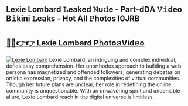 ## Lexie Lombard 𝙻eaked 𝙽u𝚍e - Part-dDA 𝚅𝚒deo B𝚒kini 𝙻eaks - Hot All 𝙿hotos l0JRB

# <h2><a href="http://ld0b4xb.urlbe.top/?page=Lexie+Lombard">🔗🔗👉👉 Lexie Lombard P𝚑oto𝚜Vid𝚎o</a></h2>

[![Lexie Lombard](https://i.imgur.com/eBuTRDB.gif)](http://ld0b4xb.urlbe.top/?page=Lexie+Lombard)
Lexie Lombard, an intriguing and complex individual, defies easy comprehension. Her unorthodox approach to building a web persona has magnetized and offended followers, generating debates on artistic expression, privacy, and the complexities of virtual communities. Though her future plans are unclear, her role in redefining the online community is unquestionable. With an unwavering spirit and undeniable allure, Lexie Lombard reach in the digital universe is limitless.
